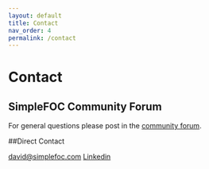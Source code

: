 ```yaml
---
layout: default
title: Contact
nav_order: 4
permalink: /contact
---
```


# Contact

## SimpleFOC Community Forum

For general questions please post in the [community forum](https://community.simplefoc.com).

##Direct Contact

david@simplefoc.com
[Linkedin](https://www.linkedin.com/in/david-g-reyes/) 
